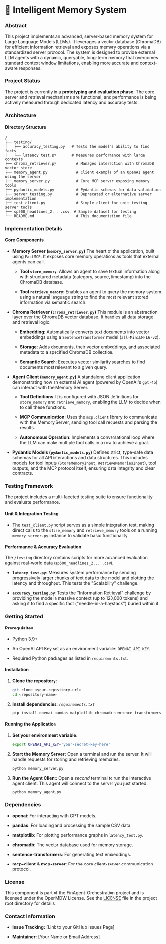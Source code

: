 # 🧠 Intelligent Memory System

### Abstract

This project implements an advanced, server-based memory system for Large Language Models (LLMs). It leverages a vector database (ChromaDB) for efficient information retrieval and exposes memory operations via a standardized server protocol. The system is designed to provide external LLM agents with a dynamic, queryable, long-term memory that overcomes standard context window limitations, enabling more accurate and context-aware responses.

### Project Status

The project is currently in a **prototyping and evaluation phase**. The core server and retrieval mechanisms are functional, and performance is being actively measured through dedicated latency and accuracy tests.

### Architecture

#### Directory Structure

```
/
├── testing/
│   ├── accuracy_testing.py   # Tests the model's ability to find facts
│   └── latency_test.py       # Measures performance with large contexts
├── chroma_retriever.py         # Manages interaction with ChromaDB vector store
├── memory_agent.py             # Client example of an OpenAI agent using the server
├── memory_server.py            # Core MCP server exposing memory tools
├── pydantic_models.py          # Pydantic schemas for data validation
├── server_testing.py           # Deprecated or alternative server implementation
├── test_client.py              # Simple client for unit testing server tools
├── sp500_headlines_2... .csv  # Sample dataset for testing
└── README.md                   # This documentation file
```

### Implementation Details

#### Core Components

* **Memory Server (`memory_server.py`)**
    The heart of the application, built using `FastMCP`. It exposes core memory operations as tools that external agents can call.

    * **Tool `store_memory`**: Allows an agent to save textual information along with structured metadata (category, source, timestamp) into the ChromaDB database.

    * **Tool `retrieve_memory`**: Enables an agent to query the memory system using a natural language string to find the most relevant stored information via semantic search.

* **Chroma Retriever (`chroma_retriever.py`)**
    This module is an abstraction layer over the ChromaDB vector database. It handles all data storage and retrieval logic.

    * **Embedding**: Automatically converts text documents into vector embeddings using a `SentenceTransformer` model (`all-MiniLM-L6-v2`).

    * **Storage**: Adds documents, their vector embeddings, and associated metadata to a specified ChromaDB collection.

    * **Semantic Search**: Executes vector similarity searches to find documents most relevant to a given query.

* **Agent Client (`memory_agent.py`)**
    A standalone client application demonstrating how an external AI agent (powered by OpenAI's `gpt-4o`) can interact with the Memory Server.

    * **Tool Definitions**: It is configured with JSON definitions for `store_memory` and `retrieve_memory`, enabling the LLM to decide when to call these functions.

    * **MCP Communication**: Uses the `mcp.client` library to communicate with the Memory Server, sending tool call requests and parsing the results.

    * **Autonomous Operation**: Implements a conversational loop where the LLM can make multiple tool calls in a row to achieve a goal.

* **Pydantic Models (`pydantic_models.py`)**
    Defines strict, type-safe data schemas for all API interactions and data structures. This includes models for tool inputs (`StoreMemoryInput`, `RetrieveMemoriesInput`), tool outputs, and the MCP protocol itself, ensuring data integrity and clear contracts.

### Testing Framework

The project includes a multi-faceted testing suite to ensure functionality and evaluate performance.

#### Unit & Integration Testing

* The `test_client.py` script serves as a simple integration test, making direct calls to the `store_memory` and `retrieve_memory` tools on a running `memory_server.py` instance to validate basic functionality.

#### Performance & Accuracy Evaluation

The `/testing` directory contains scripts for more advanced evaluation against real-world data (`sp500_headlines_2... .csv`).

* **`latency_test.py`**: Measures system performance by sending progressively larger chunks of text data to the model and plotting the latency and throughput. This tests the "Scalability" challenge.

* **`accuracy_testing.py`**: Tests the "Information Retrieval" challenge by providing the model a massive context (up to 120,000 tokens) and asking it to find a specific fact ("needle-in-a-haystack") buried within it.

### Getting Started

#### Prerequisites

* Python 3.9+

* An OpenAI API Key set as an environment variable: `OPENAI_API_KEY`.

* Required Python packages as listed in `requirements.txt`.

#### Installation

1.  **Clone the repository:**

    ```bash
    git clone <your-repository-url>
    cd <repository-name>
    ```

2.  **Install dependencies:**
    *`requirements.txt`*

    ```bash
    pip install openai pandas matplotlib chromadb sentence-transformers "mcp-client" "mcp-server"
    ```

#### Running the Application

1.  **Set your environment variable:**

    ```bash
    export OPENAI_API_KEY='your-secret-key-here'
    ```

2.  **Start the Memory Server:**
    Open a terminal and run the server. It will handle requests for storing and retrieving memories.

    ```bash
    python memory_server.py
    ```

3.  **Run the Agent Client:**
    Open a *second* terminal to run the interactive agent client. This agent will connect to the server you just started.

    ```bash
    python memory_agent.py
    ```

### Dependencies

* **openai**: For interacting with GPT models.

* **pandas**: For loading and processing the sample CSV data.

* **matplotlib**: For plotting performance graphs in `latency_test.py`.

* **chromadb**: The vector database used for memory storage.

* **sentence-transformers**: For generating text embeddings.

* **mcp-client** & **mcp-server**: For the core client-server communication protocol.

### License

This component is part of the FinAgent-Orchestration project and is licensed under the OpenMDW License. See the [LICENSE](../LICENSE) file in the project root directory for details.

### Contact Information

* **Issue Tracking:** [Link to your GitHub Issues Page]

* **Maintainer:** [Your Name or Email Address]
